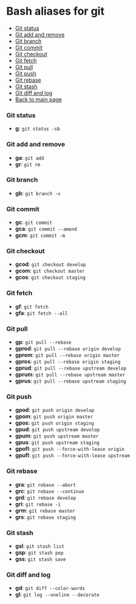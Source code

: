 # Bash aliases for git #

- [Git status](#git-status)
- [Git add and remove](#git-add-and-remove)
- [Git branch](#git-branch)
- [Git commit](#git-commit)
- [Git checkout](#git-checkout)
- [Git fetch](#git-fetch)
- [Git pull](#git-pull)
- [Git push](#git-push)
- [Git rebase](#git-rebase)
- [Git stash](#git-stash)
- [Git diff and log](#git-diff-and-log)
- [Back to main page](../../README.md)

### Git status ###
- **g**: `git status -sb`

### Git add and remove ###
- **ga**: `git add`
- **gr**: `git rm`

### Git branch ###
- **gb**: `git branch -v`

### Git commit ###
- **gc**: `git commit`
- **gca**: `git commit --amend`
- **gcm**: `git commit -m`

### Git checkout ###
- **gcod**: `git checkout develop`
- **gcom**: `git checkout master`
- **gcos**: `git checkout staging`

### Git fetch ###
- **gf**: `git fetch`
- **gfa**: `git fetch --all`

### Git pull ###
- **gp**: `git pull --rebase`
- **gprod**: `git pull --rebase origin develop`
- **gprom**: `git pull --rebase origin master`
- **gpros**: `git pull --rebase origin staging`
- **gprud**: `git pull --rebase upstream develop`
- **gprum**: `git pull --rebase upstream master`
- **gprus**: `git pull --rebase upstream staging`

### Git push ###
- **gpod**: `git push origin develop`
- **gpom**: `git push origin master`
- **gpos**: `git push origin staging`
- **gpud**: `git push upstream develop`
- **gpum**: `git push upstream master`
- **gpus**: `git push upstream staging`
- **gpofl**: `git push --force-with-lease origin`
- **gpufl**: `git push --force-with-lease upstream`

### Git rebase ###
- **gra**: `git rebase --abort`
- **grc**: `git rebase --continue`
- **grd**: `git rebase develop`
- **gri**: `git rebase -i`
- **grm**: `git rebase master`
- **grs**: `git rebase staging`

### Git stash ###
- **gsl**: `git stash list`
- **gsp**: `git stash pop`
- **gss**: `git stash save`

### Git diff and log ###
- **gd**: `git diff --color-words`
- **gl**: `git log --oneline --decorate`
